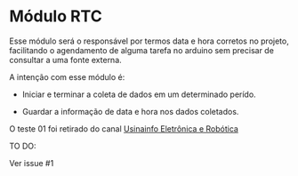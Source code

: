 # Módulo RTC

Esse módulo será o responsável por termos data e hora corretos no projeto, facilitando o agendamento de alguma tarefa no arduino sem precisar de consultar a uma fonte externa.

A intenção com esse módulo é:

- Iniciar e terminar a coleta de dados em um determinado perído.

- Guardar a informação de data e hora nos dados coletados.

O teste 01 foi retirado do canal [Usinainfo Eletrônica e Robótica](https://www.youtube.com/channel/UC-ssq8L2qItrQeKYqa-dKRQ)

TO DO:

Ver issue #1
